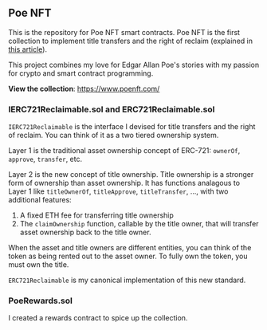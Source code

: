 ## Poe NFT

This is the repository for Poe NFT smart contracts. Poe NFT is the first collection to implement title transfers and the right of reclaim (explained in [this article](https://a16zcrypto.com/posts/article/how-nft-royalties-work/)).

This project combines my love for Edgar Allan Poe's stories with my passion for crypto and smart contract programming.

**View the collection**: https://www.poenft.com/

### IERC721Reclaimable.sol and ERC721Reclaimable.sol
`IERC721Reclaimable` is the interface I devised for title transfers and the right of reclaim. You can think of it as
a two tiered ownership system.

Layer 1 is the traditional asset ownership concept of ERC-721: `ownerOf`, `approve`, `transfer`, etc.

Layer 2 is the new concept of title ownership. Title ownership is a stronger form of ownership than asset ownership. It has functions analagous to Layer 1 like `titleOwnerOf`, `titleApprove`, `titleTransfer`, ..., with two additional features:

1. A fixed ETH fee for transferring title ownership
2. The `claimOwnership` function, callable by the title owner, that will transfer asset ownership back to the title owner.

When the asset and title owners are different entities, you can think of the token as being rented out to the asset owner. To fully own the token, you must own the title.

`ERC721Reclaimable` is my canonical implementation of this new standard.

### PoeRewards.sol
I created a rewards contract to spice up the collection.